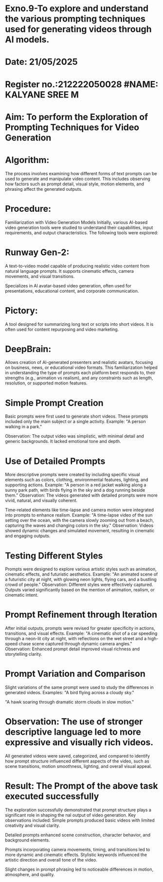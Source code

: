 # Exno.9-To explore and understand the various prompting techniques used for generating videos through AI models. 

# Date: 21/05/2025
# Register no.:212222050028              #NAME: KALYANE SREE M
# Aim: To perform the Exploration of Prompting Techniques for Video Generation

# Algorithm:

The process involves examining how different forms of text prompts can be used to generate and manipulate video content. This includes observing how factors such as prompt detail, visual style, motion elements, and phrasing affect the generated outputs.

# Procedure:

Familiarization with Video Generation Models Initially, various Al-based video generation tools were studied to understand their capabilities, input requirements, and output characteristics. The following tools were explored:

# Runway Gen-2:

A text-to-video model capable of producing realistic video content from natural language prompts. It supports cinematic effects, camera movements, and visual transitions.
 
Specializes in Al avatar-based video generation, often used for presentations, educational content, and corporate communication.

# Pictory:

A tool designed for summarizing long text or scripts into short videos. It is often used for content repurposing and video marketing.

# DeepBrain:

Allows creation of Al-generated presenters and realistic avatars, focusing on business, news, or educational video formats.
This familiarization helped in understanding the type of prompts each platform best responds to, their strengths (e.g., animation vs realism), and any constraints such as length, resolution, or supported motion features.

# Simple Prompt Creation

Basic prompts were first used to generate short videos. These prompts included only the main subject or a single activity.
Example: "A person walking in a park."

Observation: The output video was simplistic, with minimal detail and generic backgrounds. It lacked emotional tone and depth.

# Use of Detailed Prompts

More descriptive prompts were created by including specific visual elements such as colors, clothing, environmental features, lighting, and supporting actions.
Example: "A person in a red jacket walking along a sunny park path, with birds flying in the sky and a dog running beside them."
Observation: The videos generated with detailed prompts were more vivid, natural, and visually coherent.
 
Time-related elements like time-lapse and camera motion were integrated into prompts to enhance realism.
Example: "A time-lapse video of the sun setting over the ocean, with the camera slowly zooming out from a beach, capturing the waves and changing colors in the sky."
Observation: Videos showed dynamic changes and simulated movement, resulting in cinematic and engaging outputs.

# Testing Different Styles

Prompts were designed to explore various artistic styles such as animation, cinematic effects, and futuristic aesthetics.
Example: "An animated scene of a futuristic city at night, with glowing neon lights, flying cars, and a bustling crowd of people."
Observation: Different styles were effectively captured. Outputs varied significantly based on the mention of animation, realism, or cinematic intent.

# Prompt Refinement through Iteration

After initial outputs, prompts were revised for greater specificity in actions, transitions, and visual effects.
Example: "A cinematic shot of a car speeding through a neon-lit city at night, with reflections on the wet street and a high-speed chase scene captured through dynamic camera angles."
Observation: Enhanced prompt detail improved visual richness and storytelling clarity.

# Prompt Variation and Comparison

Slight variations of the same prompt were used to study the differences in generated videos. Examples:
"A bird flying across a cloudy sky."

"A hawk soaring through dramatic storm clouds in slow motion."

# Observation: The use of stronger descriptive language led to more expressive and visually rich videos.
 
All generated videos were saved, categorized, and compared to identify how prompt structure influenced different aspects of the video, such as scene transitions, motion smoothness, lighting, and overall visual appeal.

# Result: The Prompt of the above task executed successfully

The exploration successfully demonstrated that prompt structure plays a significant role in shaping the  nal output of video generation. Key observations included:
Simple prompts produced basic videos with limited creativity and visual clarity.

Detailed prompts enhanced scene construction, character behavior, and background elements.

Prompts incorporating camera movements, timing, and transitions led to more dynamic and cinematic effects.
Stylistic keywords influenced the artistic direction and overall tone of the video.

Slight changes in prompt phrasing led to noticeable differences in motion, atmosphere, and quality.




